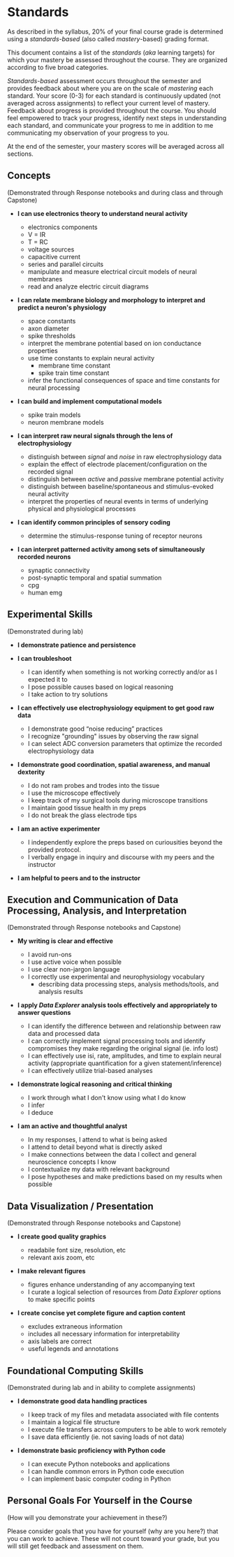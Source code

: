 # Standards

As described in the syllabus, 20% of your final course grade is determined using a *standards-based* (also called *mastery*-based) grading format.  

This document contains a list of the *standards* (*aka* learning targets) for which your mastery be assessed throughout the course. They are organized according to five broad categories.  

*Standards-based* assessment occurs throughout the semester and provides feedback about where you are on the scale of *mastering* each standard. Your score (0-3) for each standard is continuously updated (not averaged across assignments) to reflect your current level of mastery. Feedback about progress is provided throughout the course. You should feel empowered to track your progress, identify next steps in understanding each standard, and communicate your progress to me in addition to me communicating my observation of your progress to you.

At the end of the semester, your mastery scores will be averaged across all sections. 

## Concepts
(Demonstrated through Response notebooks and during class and through Capstone)

- **I can use electronics theory to understand neural activity**
  - electronics components
  - V = IR
  - T = RC
  - voltage sources
  - capacitive current
  - series and parallel circuits
  - manipulate and measure electrical circuit models of neural membranes
  - read and analyze electric circuit diagrams

- **I can relate membrane biology and morphology to interpret and predict a neuron's physiology**
  - space constants
  - axon diameter
  - spike thresholds
  - interpret the membrane potential based on ion conductance properties
  - use time constants to explain neural activity
    - membrane time constant
    - spike train time constant
  - infer the functional consequences of space and time constants for neural processing

- **I can build and implement computational models**
  - spike train models
  - neuron membrane models

- **I can interpret raw neural signals through the lens of electrophysiology**
  - distinguish between *signal* and *noise* in raw electrophysiology data
  - explain the effect of electrode placement/configuration on the recorded signal
  - distinguish between *active* and *passive* membrane potential activity
  - distinguish between baseline/spontaneous and stimulus-evoked neural activity
  - interpret the properties of neural events in terms of underlying physical and physiological processes

- **I can identify common principles of sensory coding**
  - determine the stimulus-response tuning of receptor neurons

- **I can interpret patterned activity among sets of simultaneously recorded neurons**
  - synaptic connectivity
  - post-synaptic temporal and spatial summation
  - cpg
  - human emg 

## Experimental Skills
(Demonstrated during lab)

- **I demonstrate patience and persistence**

- **I can troubleshoot**
  - I can identify when something is not working correctly and/or as I expected it to
  - I pose possible causes based on logical reasoning
  - I take action to try solutions

- **I can effectively use electrophysiology equipment to get good raw data**
  - I demonstrate good “noise reducing” practices
  - I recognize "grounding" issues by observing the raw signal
  - I can select ADC conversion parameters that optimize the recorded electrophysiology data 

- **I demonstrate good coordination, spatial awareness, and manual dexterity**
  - I do not ram probes and trodes into the tissue
  - I use the microscope effectively
  - I keep track of my surgical tools during microscope transitions
  - I maintain good tissue health in my preps
  - I do not break the glass electrode tips

- **I am an active experimenter**
  - I independently explore the preps based on curiousities beyond the provided protocol. 
  - I verbally engage in inquiry and discourse with my peers and the instructor

- **I am helpful to peers and to the instructor**

## Execution and Communication of Data Processing, Analysis, and Interpretation
(Demonstrated through Response notebooks and Capstone)

- **My writing is clear and effective**
  - I avoid run-ons
  - I use active voice when possible
  - I use clear non-jargon language 
  - I correctly use experimental and neurophysiology vocabulary
    - describing data processing steps, analysis methods/tools, and analysis results 

- **I apply *Data Explorer* analysis tools effectively and appropriately to answer questions**
  - I can identify the difference between and relationship between raw data and processed data
  - I can correctly implement signal processing tools and identify compromises they make regarding the original signal (ie. info lost)
  - I can effectively use isi, rate, amplitudes, and time to explain neural activity (appropriate quantification for a given statement/inference)
  - I can effectively utilize trial-based analyses

- **I demonstrate logical reasoning and critical thinking**
  - I work through what I don't know using what I do know
  - I infer
  - I deduce

- **I am an active and thoughtful analyst**
  - In my responses, I attend to what is being asked
  - I attend to detail beyond what is directly asked
  - I make connections between the data I collect and general neuroscience concepts I know
  - I contextualize my data with relevant background 
  - I pose hypotheses and make predictions based on my results when possible

## Data Visualization / Presentation
(Demonstrated through Response notebooks and Capstone)

- **I create good quality graphics**
  - readabile font size, resolution, etc
  - relevant axis zoom, etc

- **I make relevant figures**
  - figures enhance understanding of any accompanying text
  - I curate a logical selection of resources from *Data Explorer* options to make specific points

- **I create concise yet complete figure and caption content**
  - excludes extraneous information 
  - includes all necessary information for interpretability
  - axis labels are correct
  - useful legends and annotations

## Foundational Computing Skills
(Demonstrated during lab and in ability to complete assignments)

- **I demonstrate good data handling practices**
  - I keep track of my files and metadata associated with file contents
  - I maintain a logical file structure
  - I execute file transfers across computers to be able to work remotely
  - I save data efficiently (ie. not saving loads of not data)

- **I demonstrate basic proficiency with Python code**
  - I can execute Python notebooks and applications
  - I can handle common errors in Python code execution 
  - I can implement basic computer coding in Python

## Personal Goals For Yourself in the Course
(How will you demonstrate your achievement in these?)

Please consider goals that you have for yourself (why are you here?) that you can work to achieve. These will not count toward your grade, but you will still get feedback and assessment on them. 
